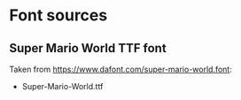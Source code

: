 # Font sources

## Super Mario World TTF font

Taken from https://www.dafont.com/super-mario-world.font:

- Super-Mario-World.ttf